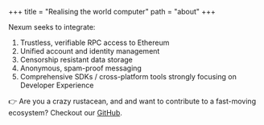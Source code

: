 +++
title = "Realising the world computer"
path = "about"
+++

Nexum seeks to integrate:

1. Trustless, verifiable RPC access to Ethereum
2. Unified account and identity management
3. Censorship resistant data storage
4. Anonymous, spam-proof messaging
5. Comprehensive SDKs / cross-platform tools strongly focusing on Developer Experience

👉 Are you a crazy rustacean, and and want to contribute to a fast-moving ecosystem? Checkout our [GitHub](https://github.com/nullisxyz/nexum).
